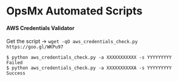 # OpsMx Automated Scripts

#### AWS Credentials Validator
Get the script ->  `wget -qO aws_credentials_check.py https://goo.gl/WKPu97`
```
$ python aws_credentials_check.py -a XXXXXXXXXXX -s YYYYYYYYY
Failed
$ python aws_credentials_check.py -a XXXXXXXXXXA -s YYYYYYYYY
Success
```
